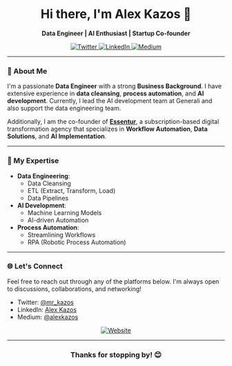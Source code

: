 <h1 align="center">Hi there, I'm Alex Kazos 👋</h1>

<p align="center">
  <strong>Data Engineer | AI Enthusiast | Startup Co-founder</strong>
</p>

<p align="center">
  <a href="https://twitter.com/mr_kazos">
    <img src="https://img.shields.io/twitter/follow/mr_kazos?style=social" alt="Twitter">
  </a>
  <a href="https://www.linkedin.com/in/alex-kazos/">
    <img src="https://img.shields.io/badge/LinkedIn-Connect-blue?style=social&logo=linkedin" alt="LinkedIn">
  </a>
  <a href="https://medium.com/@alexkazos">
    <img src="https://img.shields.io/badge/Medium-Read%20My%20Articles-black?style=social&logo=medium" alt="Medium">
  </a>
</p>

---

### 🚀 About Me

I'm a passionate **Data Engineer** with a strong **Business Background**. I have extensive experience in **data cleansing**, **process automation**, and **AI development**. Currently, I lead the AI development team at Generali and also support the data engineering team.

Additionally, I am the co-founder of [**Essentur**](https://www.essentur.com/), a subscription-based digital transformation agency that specializes in **Workflow Automation**, **Data Solutions**, and **AI Implementation**.

---

### 💼 My Expertise

- **Data Engineering**: 
  - Data Cleansing 
  - ETL (Extract, Transform, Load) 
  - Data Pipelines 
- **AI Development**: 
  - Machine Learning Models 
  - AI-driven Automation 
- **Process Automation**: 
  - Streamlining Workflows 
  - RPA (Robotic Process Automation) 

---

### 🌐 Let's Connect

Feel free to reach out through any of the platforms below. I'm always open to discussions, collaborations, and networking!

- Twitter: [@mr_kazos](https://twitter.com/mr_kazos)
- LinkedIn: [Alex Kazos](https://www.linkedin.com/in/alex-kazos/)
- Medium: [@alexkazos](https://medium.com/@alexkazos)

<p align="center">
  <a href="https://www.essentur.com/">
    <img src="https://img.shields.io/badge/Website-Essentur.com-blueviolet?style=flat&logo=google-chrome" alt="Website">
  </a>
</p>

---

<h3 align="center">Thanks for stopping by! 😊</h3>
